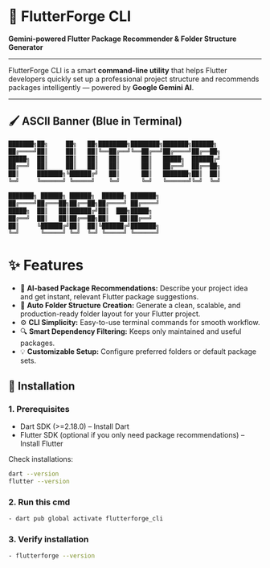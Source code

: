 # 🚀 FlutterForge CLI

**Gemini-powered Flutter Package Recommender & Folder Structure Generator**

---

FlutterForge CLI is a smart **command-line utility** that helps Flutter developers quickly set up a professional project structure and recommends packages intelligently — powered by **Google Gemini AI**.

---

## 🖌 ASCII Banner (Blue in Terminal)

```bash
███████╗██╗     ██╗   ██╗████████╗████████╗███████╗██████╗ 
██╔════╝██║     ██║   ██║╚══██╔══╝╚══██╔══╝██╔════╝██╔══██╗
█████╗  ██║     ██║   ██║   ██║      ██║   █████╗  ██████╔╝
██╔══╝  ██║     ██║   ██║   ██║      ██║   ██╔══╝  ██╔══██╗
██║     ███████╗╚██████╔╝   ██║      ██║   ███████╗██║  ██║
╚═╝     ╚══════╝ ╚═════╝    ╚═╝      ╚═╝   ╚══════╝╚═╝  ╚═╝

███████╗ ██████╗ ██████╗  ██████╗ ███████╗
██╔════╝██╔═══██╗██╔══██╗██╔════╝ ██╔════╝
█████╗  ██║   ██║██████╔╝██║  ███╗█████╗  
██╔══╝  ██║   ██║██╔══██╗██║   ██║██╔══╝  
██║     ╚██████╔╝██║  ██║╚██████╔╝███████╗
╚═╝      ╚═════╝ ╚═╝  ╚═╝ ╚═════╝ ╚══════╝
```

# ✨ Features
- 🧠 **AI-based Package Recommendations:** Describe your project idea and get instant, relevant Flutter package suggestions.  
- 📂 **Auto Folder Structure Creation:** Generate a clean, scalable, and production-ready folder layout for your Flutter project.  
- ⚙️ **CLI Simplicity:** Easy-to-use terminal commands for smooth workflow.  
- 🔍 **Smart Dependency Filtering:** Keeps only maintained and useful packages.  
- 💡 **Customizable Setup:** Configure preferred folders or default package sets.  


## 🧰 Installation
### 1. Prerequisites
- Dart SDK (>=2.18.0) – Install Dart  
- Flutter SDK (optional if you only need package recommendations) – Install Flutter  

Check installations:

```bash
dart --version
flutter --version
```
### 2. Run this cmd
```bash
- dart pub global activate flutterforge_cli
```
### 3. Verify installation
```bash
- flutterforge --version
```
